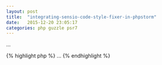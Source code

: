 ```yaml
---
layout: post
title:  "integrating-sensio-code-style-fixer-in-phpstorm"
date:   2015-12-20 23:05:17
categories: php guzzle psr7
---
```


...

<!-- more -->


{% highlight php %}
...
{% endhighlight %}



